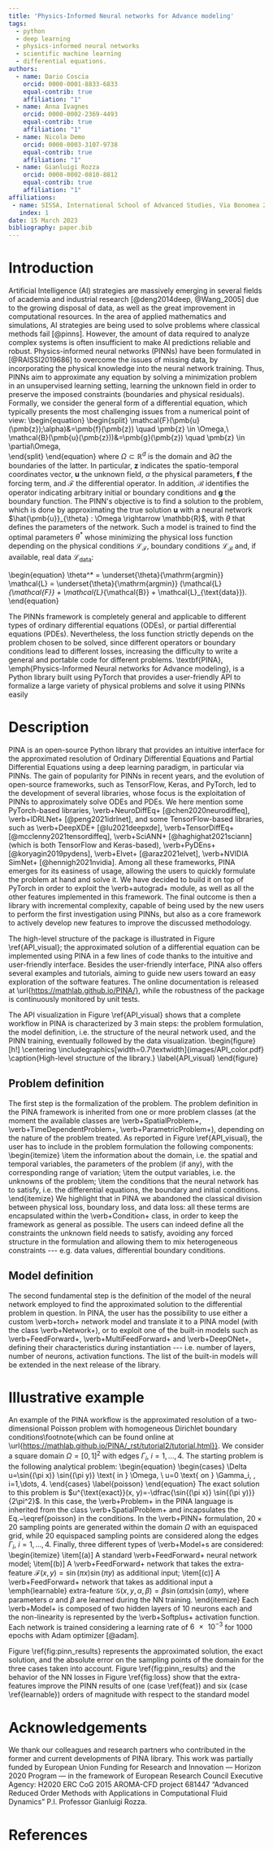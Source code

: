 ```yaml
---
title: 'Physics-Informed Neural networks for Advance modeling'
tags:
  - python
  - deep learning
  - physics-informed neural networks
  - scientific machine learning
  - differential equations.
authors: 
  - name: Dario Coscia
    orcid: 0000-0001-8833-6833
    equal-contrib: true
    affiliation: "1"
  - name: Anna Ivagnes
    orcid: 0000-0002-2369-4493
    equal-contrib: true
    affiliation: "1"
  - name: Nicola Demo
    orcid: 0000-0003-3107-9738
    equal-contrib: true
    affiliation: "1"
  - name: Gianluigi Rozza
    orcid: 0000-0002-0810-8812
    equal-contrib: true
    affiliation: "1"
affiliations:
 - name: SISSA, International School of Advanced Studies, Via Bonomea 265, Trieste, Italy
   index: 1
date: 15 March 2023
bibliography: paper.bib
---
```


# Introduction
Artificial Intelligence (AI) strategies are massively emerging in several fields of academia and industrial research [@deng2014deep, @Wang_2005] due to the growing disposal of data, as well as the great improvement in computational resources. In the area of applied mathematics and simulations, AI strategies are being used to solve problems where classical methods fail [@pinns].
However, the amount of data required to analyze complex systems is often insufficient to make AI predictions reliable and robust. Physics-informed neural networks (PINNs) have been formulated in [@RAISSI2019686] to overcome the issues of missing data, by incorporating the physical knowledge into the neural network training. Thus, PINNs aim to approximate any equation by solving a minimization problem in an unsupervised learning setting, learning the unknown field in order to preserve the imposed constraints (boundaries and physical residuals). Formally, we consider the general form of a differential equation, which typically presents the most challenging issues from a numerical point of view:
\begin{equation}
\begin{split}
    \mathcal{F}(\pmb{u}(\pmb{z});\alpha)&=\pmb{f}(\pmb{z}) \quad \pmb{z} \in \Omega,\\       
    \mathcal{B}(\pmb{u}(\pmb{z}))&=\pmb{g}(\pmb{z}) \quad \pmb{z} \in \partial\Omega,   
\end{split}
\end{equation}
where $\Omega\subset\mathbb{R}^d$ is the domain and $\partial\Omega$ the boundaries of the latter. In particular, $\pmb{z}$ indicates the spatio-temporal coordinates vector, $\pmb{u}$ the unknown field, $\alpha$ the physical parameters, $\pmb{f}$ the forcing term, and $\mathcal{F}$ the differential operator. In addition, $\mathcal{B}$ identifies the operator indicating arbitrary initial or boundary conditions and $\pmb{g}$ the boundary function. The PINN's objective is to find a solution to the problem, which is done by approximating the true solution $\pmb{u}$ with a neural network $\hat{\pmb{u}}_{\theta} : \Omega \rightarrow \mathbb{R}$, with $\theta$ that defines the parameters of the network. Such a model is trained to find the optimal parameters $\theta^*$ whose minimizing the physical loss function depending on the physical conditions $\mathcal{L}_{\mathcal{F}}$, boundary conditions $\mathcal{L}_{\mathcal{B}}$ and, if available, real data $\mathcal{L}_{\textrm{data}}$:

\begin{equation}
    \theta^* = \underset{\theta}{\mathrm{argmin}} \mathcal{L} = 
    \underset{\theta}{\mathrm{argmin}} (\mathcal{L}_{\mathcal{F}} + \mathcal{L}_{\mathcal{B}} + \mathcal{L}_{\text{data}}).
\end{equation}

The PINNs framework is completely general and applicable to different types of ordinary differential equations (ODEs), or partial differential equations (PDEs). Nevertheless, the loss function strictly depends on the problem chosen to be solved, since different operators or boundary conditions lead to different losses, increasing the difficulty to write a general and portable code for different problems. \textbf{PINA}, \emph{Physics-Informed Neural networks for Advance modeling}, is a Python library built using PyTorch that provides a user-friendly API to formalize a large variety of physical problems and solve it using PINNs easily

# Description
PINA is an open-source Python library that provides an intuitive interface for the approximated resolution of Ordinary Differential Equations and Partial Differential Equations using  a deep learning paradigm, in particular via PINNs.
The gain of popularity for PINNs in recent years, and the evolution of open-source frameworks, such as TensorFlow, Keras, and PyTorch, led to the development of several libraries, whose focus is the exploitation of PINNs to approximately solve ODEs and PDEs.
We here mention some PyTorch-based libraries, \verb+NeuroDiffEq+ [@chen2020neurodiffeq], \verb+IDRLNet+ [@peng2021idrlnet], and some TensorFlow-based libraries, such as \verb+DeepXDE+ [@lu2021deepxde], \verb+TensorDiffEq+ [@mcclenny2021tensordiffeq], \verb+SciANN+ [@haghighat2021sciann] (which is both TensorFlow and Keras-based), \verb+PyDEns+ [@koryagin2019pydens], \verb+Elvet+ [@araz2021elvet], \verb+NVIDIA SimNet+ [@hennigh2021nvidia].
Among all these frameworks, PINA emerges for its easiness of usage, allowing the users to quickly formulate the problem at hand and solve it. We have decided to build it on top of PyTorch in order to exploit the \verb+autograd+ module, as well as all the other features implemented in this framework. The final outcome is then a library with incremental complexity, capable of being used by the new users to perform the first investigation using PINNs, but also as a core framework to actively develop new features to improve the discussed methodology.

The high-level structure of the package is illustrated in Figure \ref{API_visual}; the approximated solution of a differential equation can be implemented using PINA in a few lines of code thanks to the intuitive and user-friendly interface.
Besides the user-friendly interface, PINA also offers several examples and tutorials, aiming to guide new users toward an easy exploration of the software features. The online documentation is released at \url{https://mathlab.github.io/PINA/}, while the robustness of the package is continuously monitored by unit tests. 

The API visualization in Figure \ref{API_visual} shows that a complete workflow in PINA is characterized by 3 main steps: the problem formulation, the model definition, i.e. the structure of the neural network used, and the PINN training, eventually followed by the data visualization.
\begin{figure}[h!]
    \centering
    \includegraphics[width=0.7\textwidth]{images/API_color.pdf}
    \caption{High-level structure of the library.}
    \label{API_visual}
\end{figure}

## Problem definition
The first step is the formalization of the problem. 
The problem definition in the PINA framework is inherited from one or more problem classes (at the moment the available classes are \verb+SpatialProblem+, \verb+TimeDependentProblem+, \verb+ParametricProblem+), depending on the nature of the problem treated.
As reported in Figure \ref{API_visual}, the user has to include in the problem formulation the following components:
\begin{itemize}
    \item the information about the domain, i.e. the spatial and temporal variables, the parameters of the problem (if any), with the corresponding range of variation;
    \item the output variables, i.e. the unknowns of the problem;
    \item the conditions that the neural network has to satisfy, i.e. the differential equations, the boundary and initial conditions.
\end{itemize}
We highlight that in PINA we abandoned the classical division between physical loss, boundary loss, and data loss: all these terms are encapsulated within the \verb+Condition+ class, in order to keep the framework as general as possible. The users can indeed define all the constraints the unknown field needs to satisfy, avoiding any forced structure in the formulation and allowing them to mix heterogeneous constraints --- e.g. data values, differential boundary conditions.

## Model definition
The second fundamental step is the definition of the model of the neural network employed to find the approximated solution to the differential problem in question.
In PINA, the user has the possibility to use either a custom \verb+torch+ network model and translate it to a PINA model (with the class \verb+Network+), or to exploit one of the built-in models such as \verb+FeedForward+, \verb+MultiFeedForward+ and \verb+DeepONet+, defining their characteristics during instantiation --- i.e. number of layers, number of neurons, activation functions. The list of the built-in models will be extended in the next release of the library.

# Illustrative example
An example of the PINA workflow is the approximated resolution of a two-dimensional Poisson problem with homogeneous Dirichlet boundary conditions\footnote{which can be found online at \url{https://mathlab.github.io/PINA/_rst/tutorial2/tutorial.html}}. We consider a square domain $\Omega=[0,1]^2$ with edges $\Gamma_i$, $i=1,\dots,4$. The starting problem is the following analytical problem:
\begin{equation}
\begin{cases}
    \Delta u=\sin{(\pi x)} \sin{(\pi y)} \text{ in } \Omega, \\
    u=0 \text{ on } \Gamma_i, \, i=1,\dots, 4.
\end{cases}
\label{poisson}
\end{equation}
The exact solution to this problem is $u^{\text{exact}}(x, y)=-\dfrac{\sin{(\pi x)} \sin{(\pi y)}}{2\pi^2}$.
In this case, the \verb+Problem+ in the PINA language is inherited from the class \verb+SpatialProblem+ and incapsulates the Eq.~\eqref{poisson} in the conditions.
In the \verb+PINN+ formulation, $20 \times 20$ sampling points are generated within the domain $\Omega$ with an equispaced grid, while $20$ equispaced sampling points are considered along the edges $\Gamma_i$, $i=1,\dots, 4$.
Finally, three different types of \verb+Model+s are considered:
\begin{itemize}
    \item[(a)] A standard \verb+FeedForward+ neural network model;
    \item[(b)] A \verb+FeedForward+ network that takes the extra-feature $\mathcal{F}(x, y)=\sin{(\pi x)} \sin{(\pi y)}$ as additional input;
    \item[(c)] A \verb+FeedForward+ network that takes as additional input a \emph{learnable} extra-feature $\mathcal{G}(x, y, \alpha, \beta)=\beta \sin{(\alpha \pi x)} \sin{(\alpha \pi y)}$, where parameters $\alpha$ and $\beta$ are learned during the NN training.
\end{itemize}
Each \verb+Model+ is composed of two hidden layers of $10$ neurons each and the non-linearity is represented by the \verb+Softplus+ activation function. Each network is trained considering a learning rate of $\num{6e-3}$ for $1000$ epochs with Adam optimizer [@adam].

Figure \ref{fig:pinn_results} represents the approximated solution, the exact solution, and the absolute error on the sampling points of the domain for the three cases taken into account. Figure \ref{fig:pinn_results} and the behavior of the NN losses in Figure \ref{fig:loss} show that the extra-features improve the PINN results of one (case \ref{feat}) and six (case \ref{learnable}) orders of magnitude with respect to the standard model

# Acknowledgements

We thank our colleagues and research partners who contributed in the
former and current developments of PINA library.
This work was partially funded by European Union Funding for Research and Innovation — Horizon 2020 Program — in the framework of European Research Council Executive Agency: H2020 ERC CoG 2015 AROMA-CFD project 681447 “Advanced Reduced Order Methods with Applications in Computational Fluid Dynamics” P.I. Professor Gianluigi Rozza.

# References

